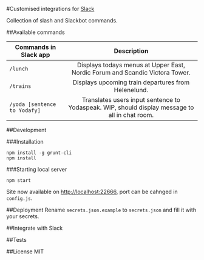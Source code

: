 #Customised integrations for [Slack](https://slack.com/)

Collection of slash and Slackbot commands.

##Available commands

| Commands in Slack app           | Description   |
| ------------------------------- |:-------------:|
| ``/lunch``                      | Displays todays menus at Upper East, Nordic Forum and Scandic Victora Tower.                   |
| ``/trains``                     | Displays upcoming train departures from Helenelund.                                            |
| ``/yoda [sentence to Yodafy]``  | Translates users input sentence to Yodaspeak. WIP, should display message to all in chat room. |


##Development

###Installation
```
npm install -g grunt-cli
npm install
```


###Starting local server
```
npm start
```
Site now available on [http://localhost:22666](http://localhost:22666), port can be cahnged in ``config.js``.

##Deployment
Rename ``secrets.json.example`` to ``secrets.json`` and fill it with your secrets.

##Integrate with Slack

##Tests

##License
MIT
